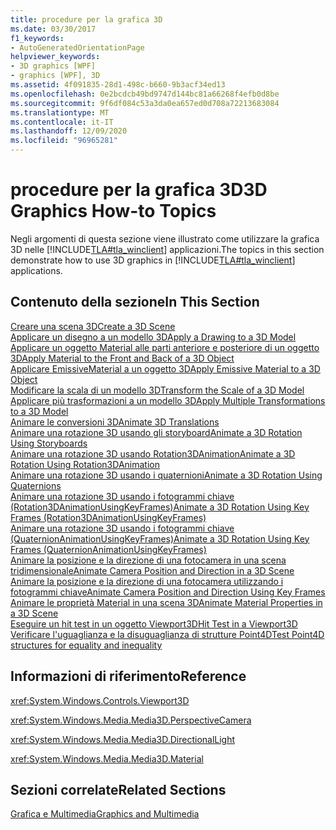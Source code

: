 ```yaml
---
title: procedure per la grafica 3D
ms.date: 03/30/2017
f1_keywords:
- AutoGeneratedOrientationPage
helpviewer_keywords:
- 3D graphics [WPF]
- graphics [WPF], 3D
ms.assetid: 4f091835-28d1-498c-b660-9b3acf34ed13
ms.openlocfilehash: 0e2bcdcb49bd9747d144bc81a66268f4efb0d8be
ms.sourcegitcommit: 9f6df084c53a3da0ea657ed0d708a72213683084
ms.translationtype: MT
ms.contentlocale: it-IT
ms.lasthandoff: 12/09/2020
ms.locfileid: "96965281"
---
```

# <a name="3d-graphics-how-to-topics"></a><span data-ttu-id="24c7e-102">procedure per la grafica 3D</span><span class="sxs-lookup"><span data-stu-id="24c7e-102">3D Graphics How-to Topics</span></span>
<span data-ttu-id="24c7e-103">Negli argomenti di questa sezione viene illustrato come utilizzare la grafica 3D nelle [!INCLUDE[TLA#tla_winclient](../../../includes/tlasharptla-winclient-md.md)] applicazioni.</span><span class="sxs-lookup"><span data-stu-id="24c7e-103">The topics in this section demonstrate how to use 3D graphics in [!INCLUDE[TLA#tla_winclient](../../../includes/tlasharptla-winclient-md.md)] applications.</span></span>  
  
## <a name="in-this-section"></a><span data-ttu-id="24c7e-104">Contenuto della sezione</span><span class="sxs-lookup"><span data-stu-id="24c7e-104">In This Section</span></span>  
 [<span data-ttu-id="24c7e-105">Creare una scena 3D</span><span class="sxs-lookup"><span data-stu-id="24c7e-105">Create a 3D Scene</span></span>](how-to-create-a-3-d-scene.md)  
 [<span data-ttu-id="24c7e-106">Applicare un disegno a un modello 3D</span><span class="sxs-lookup"><span data-stu-id="24c7e-106">Apply a Drawing to a 3D Model</span></span>](how-to-apply-a-drawing-to-a-3-d-model.md)  
 [<span data-ttu-id="24c7e-107">Applicare un oggetto Material alle parti anteriore e posteriore di un oggetto 3D</span><span class="sxs-lookup"><span data-stu-id="24c7e-107">Apply Material to the Front and Back of a 3D Object</span></span>](how-to-apply-material-to-the-front-and-back-of-a-3-d-object.md)  
 [<span data-ttu-id="24c7e-108">Applicare EmissiveMaterial a un oggetto 3D</span><span class="sxs-lookup"><span data-stu-id="24c7e-108">Apply Emissive Material to a 3D Object</span></span>](how-to-apply-emissive-material-to-a-3-d-object.md)  
 [<span data-ttu-id="24c7e-109">Modificare la scala di un modello 3D</span><span class="sxs-lookup"><span data-stu-id="24c7e-109">Transform the Scale of a 3D Model</span></span>](how-to-transform-the-scale-of-a-3-d-model.md)  
 [<span data-ttu-id="24c7e-110">Applicare più trasformazioni a un modello 3D</span><span class="sxs-lookup"><span data-stu-id="24c7e-110">Apply Multiple Transformations to a 3D Model</span></span>](how-to-apply-multiple-transformations-to-a-3-d-model.md)  
 [<span data-ttu-id="24c7e-111">Animare le conversioni 3D</span><span class="sxs-lookup"><span data-stu-id="24c7e-111">Animate 3D Translations</span></span>](how-to-animate-3-d-translations.md)  
 [<span data-ttu-id="24c7e-112">Animare una rotazione 3D usando gli storyboard</span><span class="sxs-lookup"><span data-stu-id="24c7e-112">Animate a 3D Rotation Using Storyboards</span></span>](how-to-animate-a-3-d-rotation-using-storyboards.md)  
 [<span data-ttu-id="24c7e-113">Animare una rotazione 3D usando Rotation3DAnimation</span><span class="sxs-lookup"><span data-stu-id="24c7e-113">Animate a 3D Rotation Using Rotation3DAnimation</span></span>](how-to-animate-a-3-d-rotation-using-rotation3danimation.md)  
 [<span data-ttu-id="24c7e-114">Animare una rotazione 3D usando i quaternioni</span><span class="sxs-lookup"><span data-stu-id="24c7e-114">Animate a 3D Rotation Using Quaternions</span></span>](how-to-animate-a-3-d-rotation-using-quaternions.md)  
 [<span data-ttu-id="24c7e-115">Animare una rotazione 3D usando i fotogrammi chiave (Rotation3DAnimationUsingKeyFrames)</span><span class="sxs-lookup"><span data-stu-id="24c7e-115">Animate a 3D Rotation Using Key Frames (Rotation3DAnimationUsingKeyFrames)</span></span>](how-to-animate-a-3-d-rotation-using-key-frames.md)  
 [<span data-ttu-id="24c7e-116">Animare una rotazione 3D usando i fotogrammi chiave (QuaternionAnimationUsingKeyFrames)</span><span class="sxs-lookup"><span data-stu-id="24c7e-116">Animate a 3D Rotation Using Key Frames (QuaternionAnimationUsingKeyFrames)</span></span>](animate-a-3-d-rotation-quaternionanimationusingkeyframes.md)  
 [<span data-ttu-id="24c7e-117">Animare la posizione e la direzione di una fotocamera in una scena tridimensionale</span><span class="sxs-lookup"><span data-stu-id="24c7e-117">Animate Camera Position and Direction in a 3D Scene</span></span>](how-to-animate-camera-position-and-direction-in-a-3d-scene.md)  
 [<span data-ttu-id="24c7e-118">Animare la posizione e la direzione di una fotocamera utilizzando i fotogrammi chiave</span><span class="sxs-lookup"><span data-stu-id="24c7e-118">Animate Camera Position and Direction Using Key Frames</span></span>](how-to-animate-camera-position-and-direction-using-key-frames.md)  
 [<span data-ttu-id="24c7e-119">Animare le proprietà Material in una scena 3D</span><span class="sxs-lookup"><span data-stu-id="24c7e-119">Animate Material Properties in a 3D Scene</span></span>](how-to-animate-material-properties-in-a-3-d-scene.md)  
 [<span data-ttu-id="24c7e-120">Eseguire un hit test in un oggetto Viewport3D</span><span class="sxs-lookup"><span data-stu-id="24c7e-120">Hit Test in a Viewport3D</span></span>](how-to-hit-test-in-a-viewport3d.md)  
 [<span data-ttu-id="24c7e-121">Verificare l'uguaglianza e la disuguaglianza di strutture Point4D</span><span class="sxs-lookup"><span data-stu-id="24c7e-121">Test Point4D structures for equality and inequality</span></span>](how-to-test-point4d-structures-for-equality-and-inequality.md)  
  
## <a name="reference"></a><span data-ttu-id="24c7e-122">Informazioni di riferimento</span><span class="sxs-lookup"><span data-stu-id="24c7e-122">Reference</span></span>  
 <xref:System.Windows.Controls.Viewport3D>  
  
 <xref:System.Windows.Media.Media3D.PerspectiveCamera>  
  
 <xref:System.Windows.Media.Media3D.DirectionalLight>  
  
 <xref:System.Windows.Media.Media3D.Material>  
  
## <a name="related-sections"></a><span data-ttu-id="24c7e-123">Sezioni correlate</span><span class="sxs-lookup"><span data-stu-id="24c7e-123">Related Sections</span></span>  
 [<span data-ttu-id="24c7e-124">Grafica e Multimedia</span><span class="sxs-lookup"><span data-stu-id="24c7e-124">Graphics and Multimedia</span></span>](index.md)

